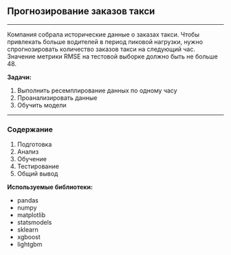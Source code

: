 ## Прогнозирование заказов такси
---------------
Компания собрала исторические данные о заказах такси. Чтобы привлекать больше водителей в период пиковой нагрузки, нужно спрогнозировать количество заказов такси на следующий час. Значение метрики RMSE на тестовой выборке должно быть не больше 48.

**Задачи:**
1. Выполнить ресемплирование данных по одному часу
2. Проанализировать данные
3. Обучить модели
----------------
### Содержание
1. Подготовка
2. Анализ
3. Обучение
4. Тестирование
5. Общий вывод 

**Используемые библиотеки:**
* pandas
* numpy
* matplotlib
* statsmodels
* sklearn
* xgboost
* lightgbm